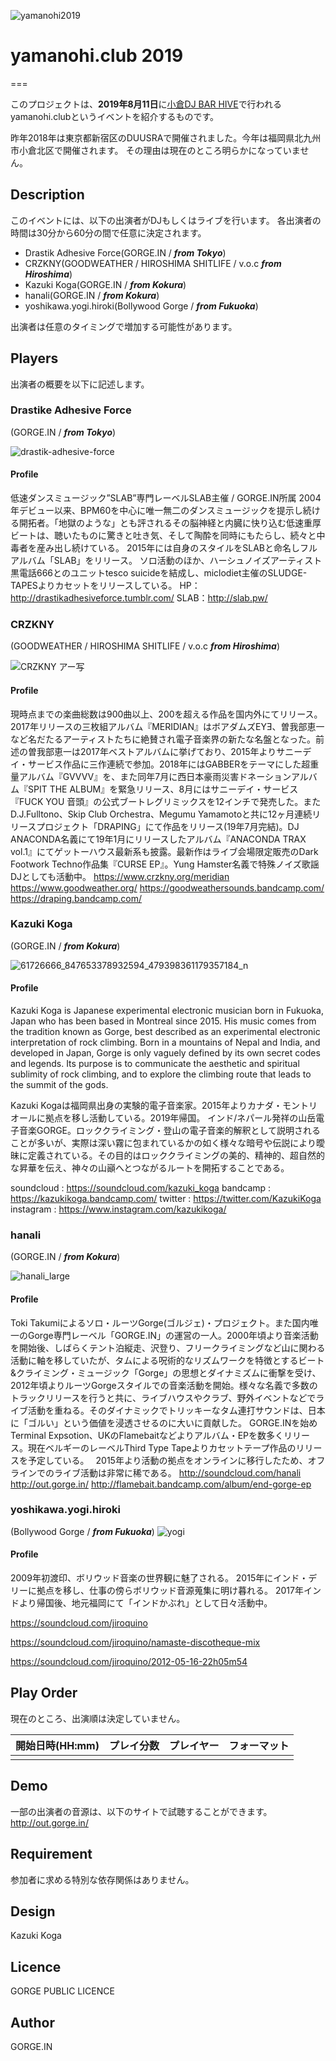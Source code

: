![yamanohi2019](https://user-images.githubusercontent.com/10110956/61601148-21354f80-ac6f-11e9-9f53-ea2d0ab2784b.jpg)

# yamanohi.club 2019
===

このプロジェクトは、**2019年8月11日**に[小倉DJ BAR HIVE](https://djbarhivekokura.tumblr.com/)で行われるyamanohi.clubというイベントを紹介するものです。

昨年2018年は東京都新宿区のDUUSRAで開催されました。今年は福岡県北九州市小倉北区で開催されます。
その理由は現在のところ明らかになっていません。

## Description

このイベントには、以下の出演者がDJもしくはライブを行います。
各出演者の時間は30分から60分の間で任意に決定されます。

- Drastik Adhesive Force(GORGE.IN / ***from Tokyo***)
- CRZKNY(GOODWEATHER / HIROSHIMA SHITLIFE / v.o.c ***from Hiroshima***)
- Kazuki Koga(GORGE.IN / ***from Kokura***)
- hanali(GORGE.IN / ***from Kokura***)
- yoshikawa.yogi.hiroki(Bollywood Gorge / ***from Fukuoka***)

出演者は任意のタイミングで増加する可能性があります。

## Players

出演者の概要を以下に記述します。
### Drastike Adhesive Force
(GORGE.IN / ***from Tokyo***)

![drastik-adhesive-force](https://user-images.githubusercontent.com/10110956/61601641-5cd11900-ac71-11e9-9e89-7990870099ed.jpg)

#### Profile
低速ダンスミュージック”SLAB”専門レーベルSLAB主催 / GORGE.IN所属
2004年デビュー以来、BPM60を中心に唯一無二のダンスミュージックを提示し続ける開拓者。「地獄のような」とも評されるその脳神経と内臓に快り込む低速重厚ビートは、聴いたものに驚きと吐き気、そして陶酔を同時にもたらし、続々と中毒者を産み出し続けている。
2015年には自身のスタイルをSLABと命名しフルアルバム「SLAB」をリリース。
ソロ活動のほか、ハーシュノイズアーティスト黒電話666とのユニットtesco suicideを結成し、miclodiet主催のSLUDGE-TAPESよりカセットをリリースしている。
HP：http://drastikadhesiveforce.tumblr.com/
SLAB：http://slab.pw/

### CRZKNY
(GOODWEATHER / HIROSHIMA SHITLIFE / v.o.c ***from Hiroshima***)

![CRZKNY アー写](https://user-images.githubusercontent.com/10110956/61601491-8ccbec80-ac70-11e9-947d-ab360eb61325.jpg)

#### Profile
現時点までの楽曲総数は900曲以上、200を超える作品を国内外にてリリース。2017年リリースの三枚組アルバム『MERIDIAN』はボアダムズEYƎ、曽我部恵一など名だたるアーティストたちに絶賛され電子音楽界の新たな名盤となった。前述の曽我部恵一は2017年ベストアルバムに挙げており、2015年よりサニーデイ・サービス作品に三作連続で参加。2018年にはGABBERをテーマにした超重量アルバム『GVVVV』を、また同年7月に西日本豪雨災害ドネーションアルバム『SPIT THE ALBUM』を緊急リリース、8月にはサニーデイ・サービス『FUCK YOU 音頭』の公式ブートレグリミックスを12インチで発売した。また D.J.Fulltono、Skip Club Orchestra、Megumu Yamamotoと共に12ヶ月連続リリースプロジェクト「DRAPING」にて作品をリリース(19年7月完結)。DJ ANACONDA名義にて19年1月にリリースしたアルバム『ANACONDA TRAX vol.1』にてゲットーハウス最新系も披露。最新作はライブ会場限定販売のDark Footwork Techno作品集『CURSE EP』。Yung Hamster名義で特殊ノイズ歌謡DJとしても活動中。
https://www.crzkny.org/meridian
https://www.goodweather.org/
https://goodweathersounds.bandcamp.com/
https://draping.bandcamp.com/

### Kazuki Koga
(GORGE.IN / ***from Kokura***)

![61726666_847653378932594_479398361179357184_n](https://user-images.githubusercontent.com/10110956/61601722-b0dbfd80-ac71-11e9-9ed4-e2ef5a4eb8a7.jpg)

#### Profile
Kazuki Koga is Japanese experimental electronic musician born in Fukuoka, Japan who has been based in Montreal since 2015. His music comes from the tradition known as Gorge, best described as an experimental electronic interpretation of rock climbing. Born in a mountains of Nepal and India, and developed in Japan, Gorge is only vaguely defined by its own secret codes and legends. Its purpose is to communicate the aesthetic and spiritual sublimity of rock climbing, and to explore the climbing route that leads to the summit of the gods.

Kazuki Kogaは福岡県出身の実験的電子音楽家。2015年よりカナダ・モントリオールに拠点を移し活動している。2019年帰国。
インド/ネパール発祥の山岳電子音楽GORGE。ロッククライミング・登山の電子音楽的解釈として説明されることが多いが、実際は深い霧に包まれているかの如く様々な暗号や伝説により曖昧に定義されている。その目的はロッククライミングの美的、精神的、超自然的な昇華を伝え、神々の山巓へとつながるルートを開拓することである。

soundcloud : https://soundcloud.com/kazuki_koga
bandcamp : https://kazukikoga.bandcamp.com/
twitter : https://twitter.com/KazukiKoga
instagram : https://www.instagram.com/kazukikoga/

### hanali
(GORGE.IN / ***from Kokura***)

![hanali_large](https://user-images.githubusercontent.com/10110956/61601798-087a6900-ac72-11e9-833d-f8026eb43c96.jpg)

#### Profile
Toki Takumiによるソロ・ルーツGorge(ゴルジェ)・プロジェクト。また国内唯一のGorge専門レーベル「GORGE.IN」の運営の一人。2000年頃より音楽活動を開始後、しばらくテント泊縦走、沢登り、フリークライミングなど山に関わる活動に軸を移していたが、タムによる呪術的なリズムワークを特徴とするビート&クライミング・ミュージック「Gorge」の思想とダイナミズムに衝撃を受け、2012年頃よりルーツGorgeスタイルでの音楽活動を開始。様々な名義で多数のトラックリリースを行うと共に、ライブハウスやクラブ、野外イベントなどでライブ活動を重ねる。そのダイナミックでトリッキーなタム連打サウンドは、日本に「ゴルい」という価値を浸透させるのに大いに貢献した。
GORGE.INを始めTerminal Expsotion、UKのFlamebaitなどよりアルバム・EPを数多くリリース。現在ベルギーのレーベルThird Type Tapeよりカセットテープ作品のリリースを予定している。　
2015年より活動の拠点をオンラインに移行したため、オフラインでのライブ活動は非常に稀である。
http://soundcloud.com/hanali
http://out.gorge.in/
http://flamebait.bandcamp.com/album/end-gorge-ep

### yoshikawa.yogi.hiroki
(Bollywood Gorge / ***from Fukuoka***)
![yogi](https://user-images.githubusercontent.com/10110956/62436778-ae9e9680-b77b-11e9-9730-d0be64ec9818.jpg)

#### Profile
2009年初渡印、ボリウッド音楽の世界観に魅了される。
2015年にインド・デリーに拠点を移し、仕事の傍らボリウッド音源蒐集に明け暮れる。
2017年インドより帰国後、地元福岡にて「インドかぶれ」として日々活動中。

https://soundcloud.com/jiroquino

https://soundcloud.com/jiroquino/namaste-discotheque-mix

https://soundcloud.com/jiroquino/2012-05-16-22h05m54

## Play Order
現在のところ、出演順は決定していません。

| 開始日時(HH:mm) | プレイ分数 | プレイヤー | フォーマット|
|:---|:---|:---|:---|
|||||



## Demo

一部の出演者の音源は、以下のサイトで試聴することができます。
http://out.gorge.in/

## Requirement

参加者に求める特別な依存関係はありません。

## Design
Kazuki Koga

## Licence

GORGE PUBLIC LICENCE

## Author

GORGE.IN


